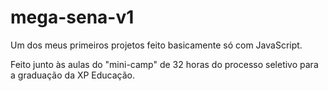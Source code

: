 # mega-sena-v1
 Um dos meus primeiros projetos feito basicamente só com JavaScript.


Feito junto às aulas do "mini-camp" de 32 horas do processo seletivo para a graduação da XP Educação.